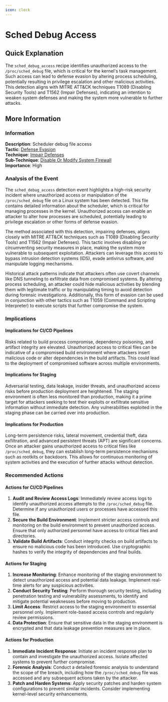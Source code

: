 ```yaml
---
icon: clock
---
```


# Sched Debug Access

## Quick Explanation

The `sched_debug_access` recipe identifies unauthorized access to the `/proc/sched_debug` file, which is critical for the kernel's task management. Such access can lead to defense evasion by altering process scheduling, potentially resulting in privilege escalation and other malicious activities. This detection aligns with MITRE ATT\&CK techniques T1089 (Disabling Security Tools) and T1562 (Impair Defenses), indicating an intention to weaken system defenses and making the system more vulnerable to further attacks.

## More Information

### Information

**Description**: Scheduler debug file access  
**Tactic**: [Defense Evasion](https://jibril.garnet.ai/mitre/mitre/ta0005)  
**Technique**: [Impair Defenses](https://jibril.garnet.ai/mitre/mitre/ta0005/t1562)  
**Sub-Technique**: [Disable Or Modify System Firewall](https://jibril.garnet.ai/mitre/mitre/ta0005/t1562/t1562.004)  
**Importance**: High

### Analysis of the Event

The `sched_debug_access` detection event highlights a high-risk security incident where unauthorized access or manipulation of the `/proc/sched_debug` file on a Linux system has been detected. This file contains detailed information about the scheduler, which is critical for managing processes in the kernel. Unauthorized access can enable an attacker to alter how processes are scheduled, potentially leading to privilege escalation or other forms of defense evasion.

The method associated with this detection, impairing defenses, aligns closely with MITRE ATT\&CK techniques such as T1089 (Disabling Security Tools) and T1562 (Impair Defenses). This tactic involves disabling or circumventing security measures in place, making the system more vulnerable to subsequent exploitation. Attackers can leverage this access to bypass intrusion detection systems (IDS), evade antivirus software, and manipulate logging mechanisms.

Historical attack patterns indicate that attackers often use covert channels like DNS tunneling to exfiltrate data from compromised systems. By altering process scheduling, an attacker could hide malicious activities by blending them with legitimate traffic or by manipulating timing to avoid detection during forensic investigations. Additionally, this form of evasion can be used in conjunction with other tactics such as T1059 (Command and Scripting Interpreter) to execute scripts that further compromise the system.

### Implications

#### Implications for CI/CD Pipelines

Risks related to build process compromise, dependency poisoning, and artifact integrity are elevated. Unauthorized access to critical files can be indicative of a compromised build environment where attackers insert malicious code or alter dependencies in the build artifacts. This could lead to the deployment of compromised software across multiple environments.

#### Implications for Staging

Adversarial testing, data leakage, insider threats, and unauthorized access risks before production deployment are heightened. The staging environment is often less monitored than production, making it a prime target for attackers seeking to test their exploits or exfiltrate sensitive information without immediate detection. Any vulnerabilities exploited in the staging phase can be carried over into production.

#### Implications for Production

Long-term persistence risks, lateral movement, credential theft, data exfiltration, and advanced persistent threats (APT) are significant concerns. Once an attacker gains unauthorized access to critical files like `/proc/sched_debug`, they can establish long-term persistence mechanisms such as rootkits or backdoors. This allows for continuous monitoring of system activities and the execution of further attacks without detection.

### Recommended Actions

#### Actions for CI/CD Pipelines

1. **Audit and Review Access Logs**: Immediately review access logs to identify unauthorized access attempts to the `/proc/sched_debug` file. Determine if any unauthorized users or processes have accessed this file.
2. **Secure the Build Environment**: Implement stricter access controls and monitoring on the build environment to prevent unauthorized access. Ensure that only authorized personnel have access to critical files and directories.
3. **Validate Build Artifacts**: Conduct integrity checks on build artifacts to ensure no malicious code has been introduced. Use cryptographic hashes to verify the integrity of dependencies and final builds.

#### Actions for Staging

1. **Increase Monitoring**: Enhance monitoring of the staging environment to detect unauthorized access and potential data leakage. Implement real-time alerts for any suspicious activities.
2. **Conduct Security Testing**: Perform thorough security testing, including penetration testing and vulnerability assessments, to identify and mitigate potential weaknesses before moving to production.
3. **Limit Access**: Restrict access to the staging environment to essential personnel only. Implement role-based access controls and regularly review permissions.
4. **Data Protection**: Ensure that sensitive data in the staging environment is encrypted and that data leakage prevention measures are in place.

#### Actions for Production

1. **Immediate Incident Response**: Initiate an incident response plan to contain and investigate the unauthorized access. Isolate affected systems to prevent further compromise.
2. **Forensic Analysis**: Conduct a detailed forensic analysis to understand the scope of the breach, including how the `/proc/sched_debug` file was accessed and any subsequent actions taken by the attacker.
3. **Patch and Harden Systems**: Apply security patches and harden system configurations to prevent similar incidents. Consider implementing kernel-level security enhancements.
